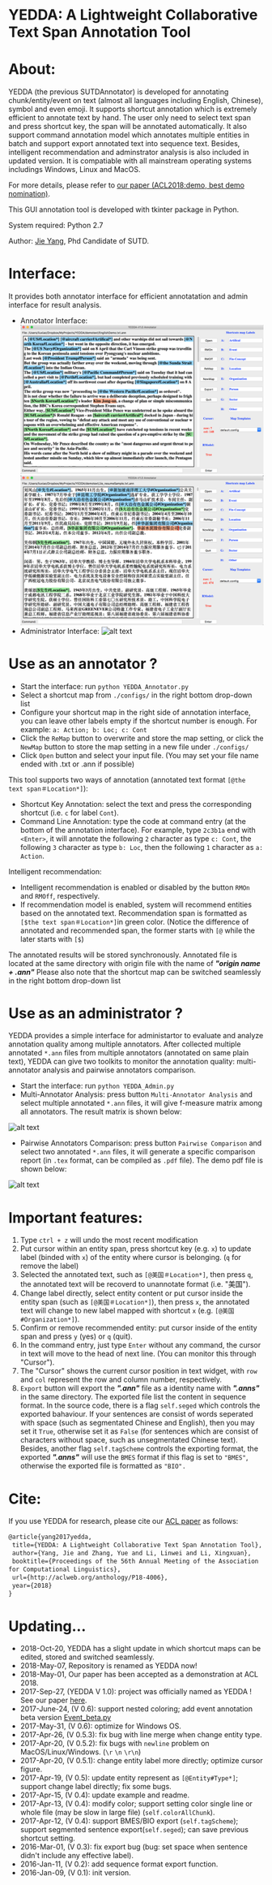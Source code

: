 YEDDA: A Lightweight Collaborative Text Span Annotation Tool
======

About:
====
YEDDA (the previous SUTDAnnotator) is developed for annotating chunk/entity/event on text (almost all languages including English, Chinese), symbol and even emoji. It supports shortcut annotation which is extremely efficient to annotate text by hand. The user only need to select text span and press shortcut key, the span will be annotated automatically. It also support command annotation model which annotates multiple entities in batch and support export annotated text into sequence text. Besides, intelligent recommendation and adminstrator analysis is also included in updated version. It is compatiable with all mainstream operating systems includings Windows, Linux and MacOS. 

For more details, please refer to [our paper (ACL2018:demo, best demo nomination)](https://arxiv.org/pdf/1711.03759.pdf).

This GUI annotation tool is developed with tkinter package in Python. 

System required: Python 2.7

Author: [Jie Yang](https://jiesutd.github.io), Phd Candidate of SUTD.

Interface:
====
It provides both annotator interface for efficient annotatation and admin interface for result analysis.
* Annotator Interface:
 ![alt text](EnglishInterface.png "English Interface demo")
 ![alt text](ChineseInterface.png "Chinese Interface demo")
* Administrator Interface:
 ![alt text](AdminInterface.png "Administrator Interface demo")

Use as an annotator ?
====
* Start the interface: run `python YEDDA_Annotator.py`
* Select a shortcut map from `./configs/` in the right bottom drop-down list
* Configure your shortcut map in the right side of annotation interface, you can leave other labels empty if the shortcut number is enough. For example: `a: Action; b: Loc; c: Cont`
* Click the `ReMap` button to overwrite and store the map setting, or click the `NewMap` button to store the map setting in a new file under `./configs/`
* Click `Open` button and select your input file. (You may set your file name ended with .txt or .ann if possible)

This tool supports two ways of annotation (annotated text format `[@the text span＃Location*]`):
* Shortcut Key Annotation: select the text and press the corresponding shortcut (i.e. `c` for label `Cont`).
* Command Line Annotation: type the code at command entry (at the bottom of the annotation interface). For example, type `2c3b1a` end with `<Enter>`, it will annotate the following `2` character as type `c: Cont`, the following `3` character as type `b: Loc`, then the following `1` character as  `a: Action`.

Intelligent recommendation:
* Intelligent recommendation is enabled or disabled by the button `RMOn` and `RMOff`, respectively.
* If recommendation model is enabled, system will recommend entities based on the annotated text. Recommendation span is formatted as  `[$the text span＃Location*]`in green color. (Notice the difference of annotated and recommended span, the former starts with `[@` while the later starts with `[$`)

The annotated results will be stored synchronously. Annotated file is located at the same directory with origin file with the name of ***"origin name + .ann"***
Please also note that the shortcut map can be switched seamlessly in the right bottom drop-down list

Use as an administrator ?
====
YEDDA provides a simple interface for administartor to evaluate and analyze annotation quality among multiple annotators. After collected multiple annotated `*.ann` files from multiple annotators (annotated on same plain text), YEDDA can give two toolkits to monitor the annotation quality: multi-annotator analysis and pairwise annotators comparison.
* Start the interface: run `python YEDDA_Admin.py`
* Multi-Annotator Analysis: press button `Multi-Annotator Analysis` and select multiple annotated `*.ann` files, it will give f-measure matrix among all annotators. The result matrix is shown below:

 ![alt text](resultMatrix.png "Result Maxtix")
* Pairwise Annotators Comparison: press button `Pairwise Comparison` and select two annotated `*.ann` files, it will generate a specific comparison report (in `.tex` format, can be compiled as `.pdf` file). The demo pdf file is shown below:

![alt text](detailReport.png "Detail Report")


Important features:
=====
1. Type `ctrl + z` will undo  the most recent modification
2. Put cursor within an entity span, press shortcut key (e.g. `x`) to update label (binded with `x`) of the entity where cursor is belonging. (`q` for remove the label)
3. Selected the annotated text, such as `[@美国＃Location*]`, then press `q`, the annotated text will be recoverd to unannotate format (i.e. "美国").
4. Change label directly, select entity content or put cursor inside the entity span (such as `[@美国＃Location*]`), then press `x`, the annotated text will change to new label mapped with shortcut `x` (e.g. `[@美国#Organization*]`).
5. Confirm or remove recommended entity: put cursor inside of the entity span and press `y` (yes) or `q` (quit).
6. In the command entry, just type `Enter` without any command, the cursor in text will move to the head of next line. (You can monitor this through "Cursor").
7. The "Cursor" shows the current cursor position in text widget, with `row` and `col` represent the row and column number, respectively.
8. `Export` button will export the ***".ann"*** file as a identity name with ***".anns"*** in the same directory. The exported file list the content in sequence format. In the source code, there is a flag `self.seged` which controls the exported bahaviour. If your sentences are consist of words seperated with space (such as segmentated Chinese and English), then you may set it `True`, otherwise set it as `False` (for sentences which are consist of characters without space, such as unsegmentated Chinese text). Besides, another flag `self.tagScheme` controls the exporting format, the exported ***".anns"*** will use the `BMES` format if this flag is set to `"BMES"`, otherwise the exported file is formatted as `"BIO".`


Cite: 
========
If you use YEDDA for research, please cite our [ACL paper](https://arxiv.org/pdf/1711.03759.pdf) as follows:

    @article{yang2017yedda,  
     title={YEDDA: A Lightweight Collaborative Text Span Annotation Tool},  
     author={Yang, Jie and Zhang, Yue and Li, Linwei and Li, Xingxuan},  
     booktitle={Proceedings of the 56th Annual Meeting of the Association for Computational Linguistics},
     url={http://aclweb.org/anthology/P18-4006},
     year={2018}  
    } 


Updating...
====
* 2018-Oct-20, YEDDA has a slight update in which shortcut maps can be edited, stored and switched seamlessly.
* 2018-May-07, Repository is renamed as YEDDA now!
* 2018-May-01, Our paper has been accepted as a demonstration at ACL 2018.
* 2017-Sep-27, (YEDDA V 1.0): project was officially named as YEDDA ! See our paper [here](https://arxiv.org/pdf/1711.03759.pdf).
* 2017-June-24, (V 0.6): support nested coloring; add event annotation beta version [Event_beta.py](Event_beta.py)
* 2017-May-31, (V 0.6): optimize for Windows OS.
* 2017-Apr-26, (V 0.5.3): fix bug with line merge when change entity type.
* 2017-Apr-20, (V 0.5.2): fix bugs with `newline` problem on MacOS/Linux/Windows. (`\r` `\n` `\r\n`)
* 2017-Apr-20, (V 0.5.1): change entity label more directly; optimize cursor figure.
* 2017-Apr-19, (V 0.5): update entity represent as `[@Entity#Type*]`; support change label directly; fix some bugs.
* 2017-Apr-15, (V 0.4): update example and readme.
* 2017-Apr-13, (V 0.4): modify color; support setting color single line or whole file (may be slow in large file) (`self.colorAllChunk`).
* 2017-Apr-12, (V 0.4): support BMES/BIO export (`self.tagScheme`); support segmented sentence export(`self.seged`); can save previous shortcut setting.
* 2016-Mar-01, (V 0.3): fix export bug (bug: set space when sentence didn't include any effective label).
* 2016-Jan-11, (V 0.2): add sequence format export function.
* 2016-Jan-09, (V 0.1): init version.
